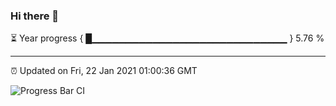 ### Hi there 👋

⏳ Year progress { █▁▁▁▁▁▁▁▁▁▁▁▁▁▁▁▁▁▁▁▁▁▁▁▁▁▁▁▁▁ } 5.76 %

---

⏰ Updated on Fri, 22 Jan 2021 01:00:36 GMT

![Progress Bar CI](https://github.com/liununu/liununu/workflows/Progress%20Bar%20CI/badge.svg)
